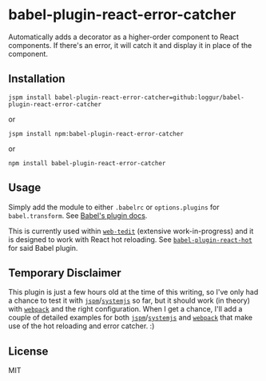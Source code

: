 # babel-plugin-react-error-catcher
Automatically adds a decorator as a higher-order component to React components.  If there's an error, it will catch it and display it in place of the component.

## Installation
```
jspm install babel-plugin-react-error-catcher=github:loggur/babel-plugin-react-error-catcher
```
or
```
jspm install npm:babel-plugin-react-error-catcher
```
or
```
npm install babel-plugin-react-error-catcher
```

## Usage
Simply add the module to either `.babelrc` or `options.plugins` for `babel.transform`.  See [Babel's plugin docs](https://babeljs.io/docs/advanced/plugins/).

This is currently used within [`web-tedit`](https://github.com/loggur/web-tedit) (extensive work-in-progress) and it is designed to work with React hot reloading.  See [`babel-plugin-react-hot`](https://github.com/loggur/babel-plugin-react-hot) for said Babel plugin.

## Temporary Disclaimer
This plugin is just a few hours old at the time of this writing, so I've only had a chance to test it with [`jspm`](https://github.com/jspm/jspm-cli)/[`systemjs`](https://github.com/systemjs/systemjs) so far, but it should work (in theory) with [`webpack`](https://github.com/webpack/webpack) and the right configuration.  When I get a chance, I'll add a couple of detailed examples for both [`jspm`](https://github.com/jspm/jspm-cli)/[`systemjs`](https://github.com/systemjs/systemjs) and [`webpack`](https://github.com/webpack/webpack) that make use of the hot reloading and error catcher.  :)

## License
MIT
